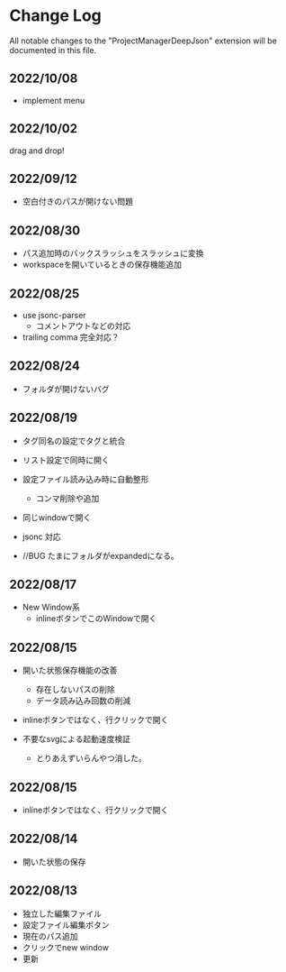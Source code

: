 # Change Log

All notable changes to the "ProjectManagerDeepJson" extension will be documented in this file.

## 2022/10/08

* implement menu

## 2022/10/02

drag and drop!

## 2022/09/12

* 空白付きのパスが開けない問題

## 2022/08/30

* パス追加時のバックスラッシュをスラッシュに変換
* workspaceを開いているときの保存機能追加

## 2022/08/25

* use jsonc-parser
  * コメントアウトなどの対応
* trailing comma 完全対応？

## 2022/08/24

* フォルダが開けないバグ

## 2022/08/19

* タグ同名の設定でタグと統合
* リスト設定で同時に開く
* 設定ファイル読み込み時に自動整形
  * コンマ削除や追加
* 同じwindowで開く
* jsonc 対応

* //BUG たまにフォルダがexpandedになる。

## 2022/08/17

* New Window系
  * inlineボタンでこのWindowで開く


## 2022/08/15

* 開いた状態保存機能の改善
  * 存在しないパスの削除
  * データ読み込み回数の削減
* inlineボタンではなく、行クリックで開く

* 不要なsvgによる起動速度検証
  * とりあえずいらんやつ消した。


## 2022/08/15

* inlineボタンではなく、行クリックで開く


## 2022/08/14

* 開いた状態の保存


## 2022/08/13

* 独立した編集ファイル
* 設定ファイル編集ボタン
* 現在のパス追加
* クリックでnew window
* 更新

